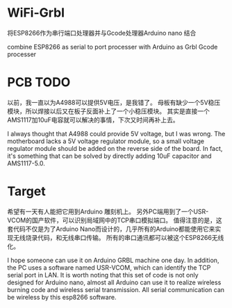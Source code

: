 # WiFi-Grbl
将ESP8266作为串行端口处理器并与Gcode处理器Arduino nano 结合

combine ESP8266 as serial to port processer with Arduino as Grbl Gcode processer

# PCB TODO
以前，我一直以为A4988可以提供5V电压，是我错了。
母板有缺少一个5V稳压模块，所以焊接以后又在板子反面补上了一个小稳压模块。
其实是直接一个AMS1117加10uF电容就可以解决的事情，下次又时间再补上去。

I always thought that A4988 could provide 5V voltage, but I was wrong.
The motherboard lacks a 5V voltage regulator module, so a small voltage regulator module should be added on the reverse side of the board.
In fact, it's something that can be solved by directly adding 10uF capacitor and AMS1117-5.0.

# Target
希望有一天有人能把它用到Arduino 雕刻机上。
另外PC端用到了一个USR-VCOM的国产软件，可以识别局域网中的TCP串口模拟端口。
值得注意的是，这套代码不仅是为了Arduino Nano而设计的，几乎所有的Arduino都能使用它来实现无线烧录代码，和无线串口传输。
所有的串口通讯都可以被这个ESP8266无线化。

I hope someone can use it on Arduino GRBL machine one day.
In addition, the PC uses a software named USR-VCOM, which can identify the TCP serial port in LAN.
It is worth noting that this set of code is not only designed for Arduino nano, almost all Arduino can use it to realize wireless burning code and wireless serial transmission.
All serial communication can be wireless by this esp8266 software.

